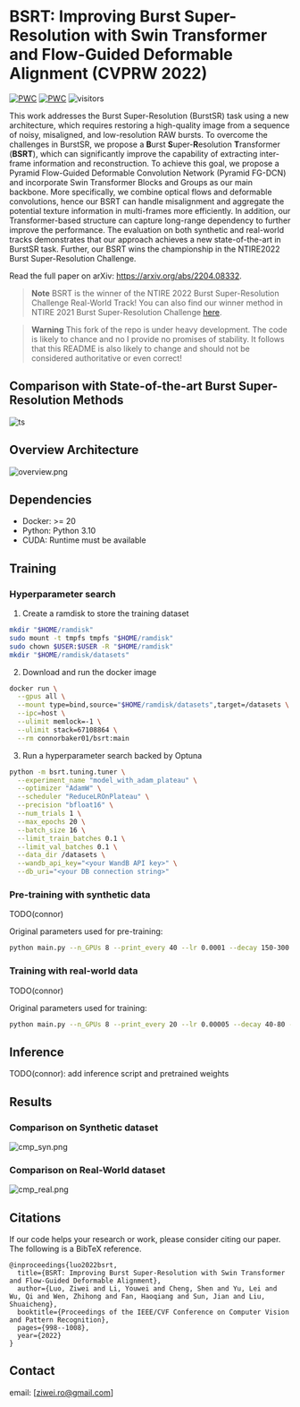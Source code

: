 # BSRT: Improving Burst Super-Resolution with Swin Transformer and Flow-Guided Deformable Alignment (CVPRW 2022)

[![PWC](https://img.shields.io/endpoint.svg?url=https://paperswithcode.com/badge/bsrt-improving-burst-super-resolution-with/burst-image-super-resolution-on-burstsr)](https://paperswithcode.com/sota/burst-image-super-resolution-on-burstsr?p=bsrt-improving-burst-super-resolution-with) [![PWC](https://img.shields.io/endpoint.svg?url=https://paperswithcode.com/badge/bsrt-improving-burst-super-resolution-with/burst-image-super-resolution-on)](https://paperswithcode.com/sota/burst-image-super-resolution-on?p=bsrt-improving-burst-super-resolution-with) ![visitors](https://visitor-badge.glitch.me/badge?page_id=Algolzw/BSRT)

This work addresses the Burst Super-Resolution (BurstSR) task using a new architecture, which requires restoring a high-quality image from a sequence of noisy, misaligned, and low-resolution RAW bursts. To overcome the challenges in BurstSR, we propose a **B**urst **S**uper-**R**esolution **T**ransformer (**BSRT**), which can significantly improve the capability of extracting inter-frame information and reconstruction. To achieve this goal, we propose a Pyramid Flow-Guided Deformable Convolution Network (Pyramid FG-DCN) and incorporate Swin Transformer Blocks and Groups as our main backbone.  More specifically,  we combine optical flows and deformable convolutions, hence our BSRT can handle misalignment and aggregate the potential texture information in multi-frames more efficiently. In addition, our Transformer-based structure can capture long-range dependency to further improve the performance. The evaluation on both synthetic and real-world tracks demonstrates that our approach achieves a new state-of-the-art in BurstSR task. Further, our BSRT wins the championship in the NTIRE2022 Burst Super-Resolution Challenge.

Read the full paper on arXiv: <https://arxiv.org/abs/2204.08332>.

> **Note**
> BSRT is the winner of the NTIRE 2022 Burst Super-Resolution Challenge Real-World Track!
> You can also find our winner method in NTIRE 2021 Burst Super-Resolution Challenge [here](https://github.com/Algolzw/EBSR).

> **Warning**
> This fork of the repo is under heavy development. The code is likely to chance and no I provide no promises of stability. It follows that this README is also likely to change and should not be considered authoritative or even correct!

## Comparison with State-of-the-art Burst Super-Resolution Methods

![ts](figs/ts.png)

## Overview Architecture

![overview.png](figs/overview.png)

## Dependencies

- Docker: >= 20
- Python: Python 3.10
- CUDA: Runtime must be available

## Training

### Hyperparameter search

1. Create a ramdisk to store the training dataset

  ```bash
  mkdir "$HOME/ramdisk"
  sudo mount -t tmpfs tmpfs "$HOME/ramdisk"
  sudo chown $USER:$USER -R "$HOME/ramdisk"
  mkdir "$HOME/ramdisk/datasets"
  ```

2. Download and run the docker image

  ```bash
  docker run \
    --gpus all \
    --mount type=bind,source="$HOME/ramdisk/datasets",target=/datasets \
    --ipc=host \
    --ulimit memlock=-1 \
    --ulimit stack=67108864 \
    --rm connorbaker01/bsrt:main
  ```

3. Run a hyperparameter search backed by Optuna

  ```bash
  python -m bsrt.tuning.tuner \
    --experiment_name "model_with_adam_plateau" \
    --optimizer "AdamW" \
    --scheduler "ReduceLROnPlateau" \
    --precision "bfloat16" \
    --num_trials 1 \
    --max_epochs 20 \
    --batch_size 16 \
    --limit_train_batches 0.1 \
    --limit_val_batches 0.1 \
    --data_dir /datasets \
    --wandb_api_key="<your WandB API key>" \
    --db_uri="<your DB connection string>"
  ```

### Pre-training with synthetic data

TODO(connor)

Original parameters used for pre-training:

```bash
python main.py --n_GPUs 8 --print_every 40 --lr 0.0001 --decay 150-300 --save bsrt_tiny --model BSRT --fp16 --model_level S --swinfeature --batch_size 32 --burst_size 14 --patch_size 256
```

### Training with real-world data

TODO(connor)

Original parameters used for training:

```bash
python main.py --n_GPUs 8 --print_every 20 --lr 0.00005 --decay 40-80 --save bsrt_tiny --model BSRT --fp16 --model_level S --swinfeature --batch_size 8 --burst_size 14 --patch_size 80 --pre_train ../../synthetic/train_log/bsrt/real_models/bsrt_tiny/bsrt_best_epoch.pth 
```

## Inference

TODO(connor): add inference script and pretrained weights

## Results

### Comparison on Synthetic dataset

![cmp_syn.png](figs/cmp_syn.png)

### Comparison on Real-World dataset

![cmp_real.png](figs/cmp_real.png)

## Citations

If our code helps your research or work, please consider citing our paper.
The following is a BibTeX reference.

```text
@inproceedings{luo2022bsrt,
  title={BSRT: Improving Burst Super-Resolution with Swin Transformer and Flow-Guided Deformable Alignment},
  author={Luo, Ziwei and Li, Youwei and Cheng, Shen and Yu, Lei and Wu, Qi and Wen, Zhihong and Fan, Haoqiang and Sun, Jian and Liu, Shuaicheng},
  booktitle={Proceedings of the IEEE/CVF Conference on Computer Vision and Pattern Recognition},
  pages={998--1008},
  year={2022}
}
```

## Contact

email: [ziwei.ro@gmail.com]
